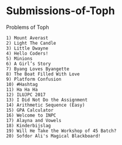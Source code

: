 # Submissions-of-Toph

Problems of Toph

    1) Mount Averast
    2) Light The Candle
    3) Little Dwayne
    4) Hello Coders!
    5) Minions
    6) A Girl’s Story
    7) Byang Loves Byangette
    8) The Boat Filled With Love
    9) Platform Confusion
    10) #Hashtag
    11) Ha Ha Ha
    12) ILUJPC 2017
    13) I Did Not Do the Assignment
    14) Arithmetic Sequence (Easy)
    15) GPA Calculator
    16) Welcome to INPC
    17) Alayna and Vowels
    18) Kinderbijslag
    19) Will He Take the Workshop of 45 Batch?
    20) Sofdor Ali's Magical Blackboard!
